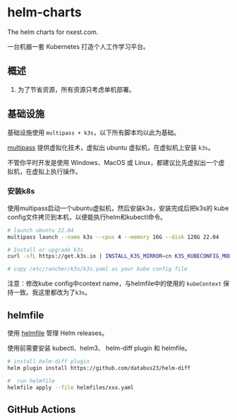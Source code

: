 # helm-charts

The helm charts for nxest.com.

一台机器一套 Kubernetes 打造个人工作学习平台。

## 概述

1. 为了节省资源，所有资源只考虑单机部署。

## 基础设施

基础设施使用 `multipass + k3s`，以下所有脚本均以此为基础。

[multipass][] 提供虚拟化技术，虚拟出 ubuntu 虚拟机，在虚拟机上安装 `k3s`。

不管你平时开发是使用 Windows、MacOS 或 Linux，都建议比先虚拟出一个虚拟机，在虚拟上执行操作。

### 安装k8s

使用multipass启动一个ubuntu虚拟机，然后安装k3s，安装完成后把k3s的 kube config文件拷贝到本机，以便能执行helm和kubectl命令。

```bash
# launch ubuntu 22.04
multipass launch --name k3s --cpus 4 --memory 16G --disk 128G 22.04

# Install or upgrade k3s
curl -sfL https://get.k3s.io | INSTALL_K3S_MIRROR=cn K3S_KUBECONFIG_MODE=644 INSTALL_K3S_CHANNEL=latest sh -

# copy /etc/rancher/k3s/k3s.yaml as your kube config file

```

注意：修改kube config中context name，与helmfile中的使用的 `kubeContext` 保持一致。我这里都改为了`k3s`。

## helmfile

使用 [helmfile](https://helmfile.readthedocs.io) 管理 Helm releases。

使用前需要安装 kubectl、helm3、 helm-diff plugin 和 helmfile。

```bash
# install helm-diff plugin
helm plugin install https://github.com/databus23/helm-diff

#  run helmfile
helmfile apply --file helmfiles/xxx.yaml

```

## GitHub Actions

[multipass]: https://multipass.run/
